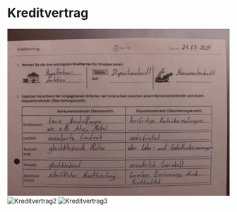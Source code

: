# Kreditvertrag

![Kreditvertrag](.\pics\kreditvertrag.jpg)
![Kreditvertrag2](.\pics\kreditvertrag2.jpg)
![Kreditvertrag3](.\pics\kreditvertrag3.jpg)
